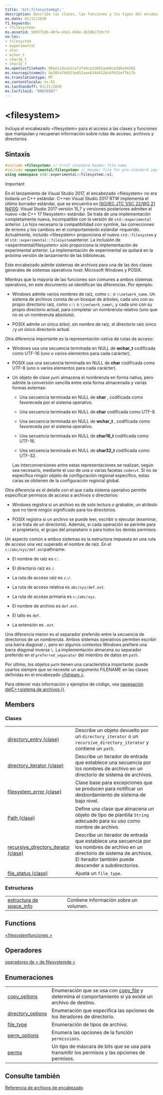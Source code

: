 ```yaml
---
title: '&lt;filesystem&gt;'
description: Describe las clases, las funciones y los tipos del encabezado filesystem de la biblioteca C++ estándar.
ms.date: 01/22/2020
f1_keywords:
- <filesystem>
ms.assetid: 5005753b-46fa-43e1-8d4e-1b38617d3cfd
no-loc:
- filesystem
- experimental
- char
- wchar_t
- char16_t
- char32_t
ms.openlocfilehash: 86be11da1e2cef2fe0ca12691aeb0ce3dbe94202
ms.sourcegitcommit: 8e285a766523e653aeeb34d412dc6f615ef7b17b
ms.translationtype: MT
ms.contentlocale: es-ES
ms.lasthandoff: 03/21/2020
ms.locfileid: "80076507"
---
```

# &lt;filesystem&gt;

Incluya el encabezado &lt;filesystem> para el acceso a las clases y funciones que manipulan y recuperan información sobre rutas de acceso, archivos y directorios.

## <a name="syntax"></a>Sintaxis

```cpp
#include <filesystem> // C++17 standard header file name
#include <experimental/filesystem> // Header file for pre-standard implementation
using namespace std::experimental::filesystem::v1;
```

> [!IMPORTANT]
> En el lanzamiento de Visual Studio 2017, el encabezado \<filesystem> no era todavía un C++ estándar. C++en Visual Studio 2017 RTW implementa el último borrador estándar, que se encuentra en [ISO/IEC JTC 1/SC 22/WG 21 N4100](https://wg21.link/n4100). Visual Studio 2017 versión 15,7 y versiones posteriores admiten el nuevo \<de C++ 17 filesystem> estándar.
> Se trata de una implementación completamente nueva, incompatible con la versión de `std::experimental` anterior. Lo hizo necesario la compatibilidad con symlink, las correcciones de errores y los cambios en el comportamiento estándar requerido. Actualmente, incluido \<filesystem> proporciona el nuevo `std::filesystem` y el `std::experimental::filesystem`anterior. La inclusión de \<experimental/filesystem> solo proporciona la implementación de experimental anterior. La implementación de experimental se quitará en la próxima versión de lanzamiento de las bibliotecas.

Este encabezado admite sistemas de archivos para una de las dos clases generales de sistemas operativos host: Microsoft Windows y POSIX.

Mientras que la mayoría de las funciones son comunes a ambos sistemas operativos, en este documento se identifican las diferencias. Por ejemplo:

- Windows admite varios nombres de raíz, como `c:` o `\\network_name`. Un sistema de archivos consta de un bosque de árboles, cada uno con su propio directorio raíz, como `c:\` o `\\network_name\`, y cada uno con su propio directorio actual, para completar un nombreruta relativo (uno que no es un nombreruta absoluto).

- POSIX admite un único árbol, sin nombre de raíz, el directorio raíz único `/`y un único directorio actual.

Otra diferencia importante es la representación nativa de rutas de acceso:

- Windows usa una secuencia terminada en NULL de **wchar_t** codificada como UTF-16 (uno o varios elementos para cada carácter).

- POSIX usa una secuencia terminada en NULL de **char** codificada como UTF-8 (uno o varios elementos para cada carácter).

- Un objeto de clase `path` almacena el nombreruta en forma nativa, pero admite la conversión sencilla entre esta forma almacenada y varias formas externas:

  - Una secuencia terminada en NULL de **char** , codificada como favoreceda por el sistema operativo.

  - Una secuencia terminada en NULL de **char** codificada como UTF-8.

  - Una secuencia terminada en NULL de **wchar_t** , codificada como favoreceda por el sistema operativo.

  - Una secuencia terminada en NULL de **char16_t** codificada como UTF-16.

  - Una secuencia terminada en NULL de **char32_t** codificada como UTF-32.

  Las interconversiones entre estas representaciones se realizan, según sea necesario, mediante el uso de una o varias facetas `codecvt`. Si no se especifica ningún objeto de configuración regional específico, estas caras se obtienen de la configuración regional global.

Otra diferencia es el detalle con el que cada sistema operativo permite especificar permisos de acceso a archivos o directorios:

- Windows registra si un archivo es de solo lectura o grabable, un atributo que no tiene ningún significado para los directorios.

- POSIX registra si un archivo se puede leer, escribir o ejecutar (examinar, si se trata de un directorio). Además, si cada operación se permite para el propietario, el grupo del propietario o para todos los demás permisos.

Un aspecto común a ambos sistemas es la estructura impuesta en una ruta de acceso una vez superado el nombre de raíz. En el `c:/abc/xyz/def.ext`pathname:

- El nombre de raíz es `c:`.

- El directorio raíz es `/`.

- La ruta de acceso raíz es `c:/`.

- La ruta de acceso relativa es `abc/xyz/def.ext`.

- La ruta de acceso primaria es `c:/abc/xyz`.

- El nombre de archivo es `def.ext`.

- El tallo es `def`.

- La extensión es `.ext`.

Una diferencia menor es el separador preferido entre la secuencia de directorios de un nombreruta. Ambos sistemas operativos permiten escribir una barra diagonal `/`, pero en algunos contextos Windows prefiere una barra diagonal inversa `\`. La implementación almacena su separador preferido en el `preferred_separator` del miembro de datos en `path`.

Por último, los objetos `path` tienen una característica importante: puede usarlos siempre que se necesite un argumento FILENAME en las clases definidas en el encabezado [\<fstream >](fstream.md).

Para obtener más información y ejemplos de código, vea [navegación delC++sistema de archivos ()](../standard-library/file-system-navigation.md).

## <a name="members"></a>Members

### <a name="classes"></a>Clases

|||
|-|-|
|[directory_entry (clase)](../standard-library/directory-entry-class.md)|Describe un objeto devuelto por un `directory_iterator` o un `recursive_directory_iterator` y contiene un `path`.|
|[directory_iterator (clase)](../standard-library/directory-iterator-class.md)|Describe un iterador de entrada que establece una secuencia por los nombres de archivo en un directorio de sistema de archivos.|
|[filesystem_error (clase)](../standard-library/filesystem-error-class.md)|Clase base para excepciones que se producen para notificar un desbordamiento de sistema de bajo nivel.|
|[Path (clase)](../standard-library/path-class.md)|Define una clase que almacena un objeto de tipo de plantilla `String` adecuado para su uso como nombre de archivo.|
|[recursive_directory_iterator (clase)](../standard-library/recursive-directory-iterator-class.md)|Describe un iterador de entrada que establece una secuencia por los nombres de archivo en un directorio de sistema de archivos. El iterador también puede descender a subdirectorios.|
|[file_status (clase)](../standard-library/file-status-class.md)|Ajusta un `file_type`.|

### <a name="structs"></a>Estructuras

|||
|-|-|
|[estructura de space_info](../standard-library/space-info-structure.md)|Contiene información sobre un volumen.|

## <a name="functions"></a>Functions

[\<filesystemfunciones >](../standard-library/filesystem-functions.md)

## <a name="operators"></a>Operadores

[operadores de > de filesystemde \<](../standard-library/filesystem-operators.md)

## <a name="enumerations"></a>Enumeraciones

|||
|-|-|
|[copy_options](../standard-library/filesystem-enumerations.md#copy_options)|Enumeración que se usa con [copy_file](../standard-library/filesystem-functions.md#copy_file) y determina el comportamiento si ya existe un archivo de destino.|
|[directory_options](../standard-library/filesystem-enumerations.md#directory_options)|Enumeración que especifica las opciones de los iteradores de directorio.|
|[file_type](../standard-library/filesystem-enumerations.md#file_type)|Enumeración de tipos de archivo.|
|[perm_options](../standard-library/filesystem-enumerations.md#perm_options)| Enumera las opciones de la función `permissions`. |
|[perms](../standard-library/filesystem-enumerations.md#perms)|Un tipo de máscara de bits que se usa para transmitir los permisos y las opciones de permisos.|

## <a name="see-also"></a>Consulte también

[Referencia de archivos de encabezado](../standard-library/cpp-standard-library-header-files.md)
